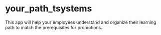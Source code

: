 # your_path_tsystems

This app will help your employees understand and organize their learning path to match the prerequisites for promotions.
